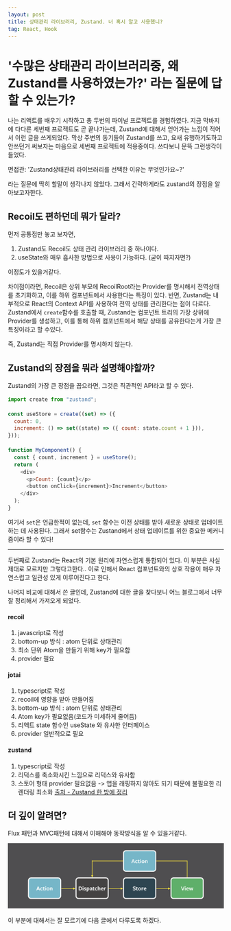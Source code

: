 ```yaml
---
layout: post
title: 상태관리 라이브러리, Zustand. 너 혹시 알고 사용했니?
tag: React, Hook
---
```


# '수많은 상태관리 라이브러리중, 왜 Zustand를 사용하였는가?' 라는 질문에 답할 수 있는가?

나는 리액트를 배우기 시작하고 총 두번의 파이널 프로젝트를 경험하였다. 지금 막바지에 다다른 세번째 프로젝트도 곧 끝나가는데, Zustand에 대해서 얻어가는 느낌이 적어서 이런 글을 쓰게되었다.
막상 주변의 동기들이 Zustand를 쓰고, 요새 유행하기도하고 안쓰던거 써보자는 마음으로 세번째 프로젝트에 적용중이다.
쓰다보니 문뜩 그런생각이 들었다.

면접관: 'Zustand상태관리 라이브러리를 선택한 이유는 무엇인가요~?'

라는 질문에 딱히 할말이 생각나지 않았다.
그래서 간략하게라도 zustand의 장점을 알아보고자한다.

## Recoil도 편하던데 뭐가 달라?

먼저 공통점만 놓고 보자면,

1. Zustand도 Recoil도 상태 관리 라이브러리 중 하나이다.
2. useState와 매우 흡사한 방법으로 사용이 가능하다. (굳이 따지자면?)

이정도가 있을거같다.

차이점이라면, Recoil은 상위 부모에 RecoilRoot라는 Provider를 명시해서 전역상태를 초기화하고, 이를 하위 컴포넌트에서 사용한다는 특징이 있다.
반면, Zustand는 내부적으로 React의 Context API를 사용하여 전역 상태를 관리한다는 점이 다르다. Zustand에서 `create`함수를 호출할 때, Zustand는 컴포넌트 트리의 가장 상위에 Provider를 생성하고, 이를 통해 하위 컴포넌트에서 해당 상태를 공유한다는게 가장 큰 특징이라고 할 수있다.

즉, Zustand는 직접 Provider를 명시하지 않는다.

## Zustand의 장점을 뭐라 설명해야할까?

Zustand의 가장 큰 장점을 꼽으라면, 그것은 직관적인 API라고 할 수 있다.

```javascript
import create from "zustand";

const useStore = create((set) => ({
  count: 0,
  increment: () => set((state) => ({ count: state.count + 1 })),
}));

function MyComponent() {
  const { count, increment } = useStore();
  return (
    <div>
      <p>Count: {count}</p>
      <button onClick={increment}>Increment</button>
    </div>
  );
}
```

여기서 `set`은 언급한적이 없는데, `set` 함수는 이전 상태를 받아 새로운 상태로 업데이트하는 데 사용된다.
그래서 set함수는 Zustand에서 상태 업데이트를 위한 중요한 메커니즘이라 할 수 있다!

---

두번째로 Zustand는 React의 기본 원리에 자연스럽게 통합되어 있다. 이 부분은 사실 제대로 모르지만 그렇다고한다..
이로 인해서 React 컴포넌트와의 상호 작용이 매우 자연스럽고 일관성 있게 이루어진다고 한다.

나머지 비교에 대해서 쓴 글인데, Zustand에 대한 글을 찾다보니 어느 블로그에서 너무 잘 정리해서 가져오게 되었다.

#### recoil

1. javascript로 작성
2. bottom-up 방식 : atom 단위로 상태관리
3. 최소 단위 Atom을 만들기 위해 key가 필요함
4. provider 필요

#### jotai

1. typescript로 작성
2. recoil에 영향을 받아 만들어짐
3. bottom-up 방식 : atom 단위로 상태관리
4. Atom key가 필요없음(코드가 미세하게 줄어듬)
5. 리액트 state 함수인 useState 와 유사한 인터페이스
6. provider 일반적으로 필요

#### zustand

1. typescript로 작성
2. 리덕스를 축소화시킨 느낌으로 리덕스와 유사함
3. 스토어 형태
   provider 필요없음 -> 앱을 래핑하지 않아도 되기 때문에 불필요한 리렌더링 최소화
   [출처 - Zustand 한 방에 정리](https://velog.io/@jyooj08/Zustand-%ED%95%9C-%EB%B0%A9%EC%97%90-%EC%A0%95%EB%A6%AC)

## 더 깊이 알려면?

Flux 패턴과 MVC패턴에 대해서 이해해야 동작방식을 알 수 있을거같다.

<img src='./../../assets/img/programming/Flux.png' alt='jest사용시 에러메시지'>

이 부분에 대해서는 잘 모르기에 다음 글에서 다루도록 하겠다.
